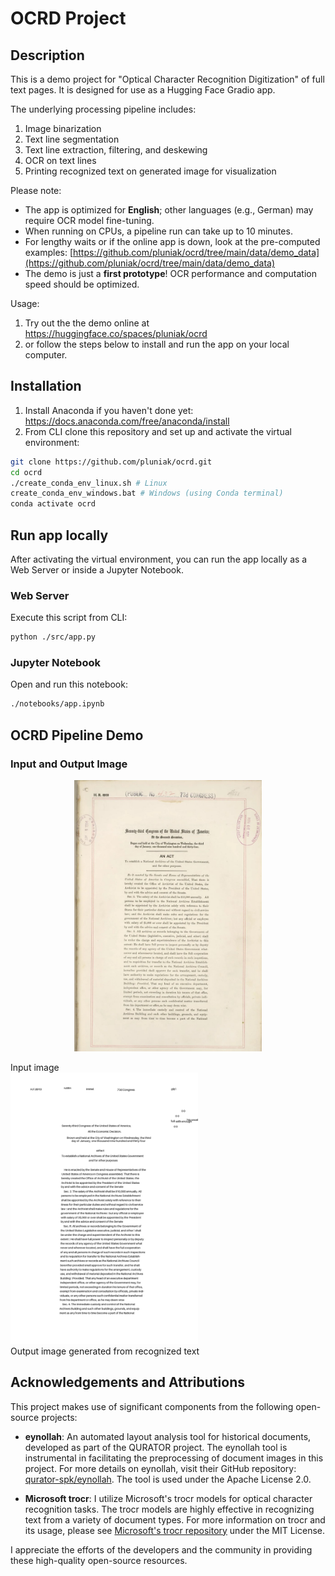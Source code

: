 # OCRD Project

## Description
This is a demo project for "Optical Character Recognition Digitization" of full text pages. It is designed for use as a Hugging Face Gradio app. 

The underlying processing pipeline includes:
  1. Image binarization
  2. Text line segmentation
  3. Text line extraction, filtering, and deskewing
  4. OCR on text lines
  5. Printing recognized text on generated image for visualization

Please note:
- The app is optimized for **English**; other languages (e.g., German) may require OCR model fine-tuning.
- When running on CPUs, a pipeline run can take up to 10 minutes.
- For lengthy waits or if the online app is down, look at the pre-computed examples: [https://github.com/pluniak/ocrd/tree/main/data/demo_data](https://github.com/pluniak/ocrd/tree/main/data/demo_data)
- The demo is just a **first prototype**! OCR performance and computation speed should be optimized.

Usage:
  1. Try out the the demo online at https://huggingface.co/spaces/pluniak/ocrd
  2. or follow the steps below to install and run the app on your local computer.

## Installation
  1. Install Anaconda if you haven't done yet: https://docs.anaconda.com/free/anaconda/install
  2. From CLI clone this repository and set up and activate the virtual environment:
```bash
git clone https://github.com/pluniak/ocrd.git
cd ocrd
./create_conda_env_linux.sh # Linux
create_conda_env_windows.bat # Windows (using Conda terminal)
conda activate ocrd
```

## Run app locally
After activating the virtual environment, you can run the app locally as a Web Server or inside a Jupyter Notebook.
### Web Server
Execute this script from CLI:
```bash
python ./src/app.py
```
### Jupyter Notebook
Open and run this notebook:
```bash
./notebooks/app.ipynb
```

## OCRD Pipeline Demo

### Input and Output Image

<p align="center">
    <img src="./data/demo_data/act_image.jpg" alt="Input Image" width="300"/>
    <figcaption>Input image</figcaption>
    <img src="./data/demo_data/act_genImg.jpg" alt="Output Image" width="300"/>
    <figcaption>Output image generated from recognized text</figcaption>
</p>


## Acknowledgements and Attributions

This project makes use of significant components from the following open-source projects:

- **eynollah**: An automated layout analysis tool for historical documents, developed as part of the QURATOR project. The eynollah tool is instrumental in facilitating the preprocessing of document images in this project. For more details on eynollah, visit their GitHub repository: [qurator-spk/eynollah](https://github.com/qurator-spk/eynollah). The tool is used under the Apache License 2.0.

- **Microsoft trocr**: I utilize Microsoft's trocr models for optical character recognition tasks. The trocr models are highly effective in recognizing text from a variety of document types. For more information on trocr and its usage, please see [Microsoft's trocr repository](https://github.com/microsoft/unilm) under the MIT License.

I appreciate the efforts of the developers and the community in providing these high-quality open-source resources.

